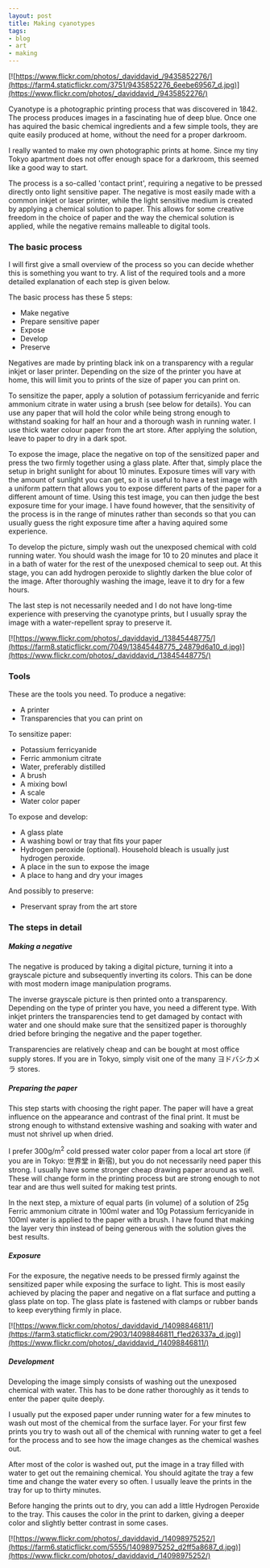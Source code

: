 ```yaml
---
layout: post
title: Making cyanotypes
tags:
- blog
- art
- making
---
```


[![https://www.flickr.com/photos/_daviddavid_/9435852276/](https://farm4.staticflickr.com/3751/9435852276_6eebe69567_d.jpg)](https://www.flickr.com/photos/_daviddavid_/9435852276/)

Cyanotype is a photographic printing process that was discovered in 1842.
The process produces images in a fascinating hue of deep blue. Once one has
aquired the basic chemical ingredients and a few simple tools, they are quite
easily produced at home, without the need for a proper darkroom.

I really wanted to make my own photographic prints at home. Since my tiny
Tokyo apartment does not offer enough space for a darkroom, this seemed like a good way
to start.

The process is a so-called 'contact print', requiring a negative to be pressed directly
onto light sensitive paper. The negative is most easily made with a
common inkjet or laser printer, while the light sensitive medium is created by applying
a chemical solution to paper. This allows for some creative freedom in the choice of paper
and the way the chemical solution is applied, while the negative remains malleable to
digital tools.

### The basic process

I will first give a small overview of the process so you can decide whether this is something you
want to try. A list of the required tools and a more detailed explanation of each step is given below.

The basic process has these 5 steps:

* Make negative
* Prepare sensitive paper
* Expose
* Develop
* Preserve

Negatives are made by printing black ink on a transparency with a regular inkjet or
laser printer. Depending on the size of the printer you have at home, this will limit you
to prints of the size of paper you can print on.

To sensitize the paper, apply a solution of potassium ferricyanide and ferric ammonium citrate in water using a brush (see below for details). You can
use any paper that will hold the color while being strong enough to withstand soaking for half an hour and
a thorough wash in running water. I use thick water colour paper from the art store. After applying the solution,
leave to paper to dry in a dark spot.

To expose the image, place the negative on top of the sensitized paper and press the two
firmly together using a glass plate. After that, simply place the setup in bright sunlight
for about 10 minutes. Exposure times will vary with the amount of sunlight you can get, so it
is useful to have a test image with a uniform pattern that allows you to expose different parts of the paper
for a different amount of time. Using this test image, you can then judge the best exposure time for your
image. I have found however, that the sensitivity of the process is in the range of minutes rather
than seconds so that you can usually guess the right exposure time after a having
aquired some experience.

To develop the picture, simply wash out the unexposed chemical with cold running water. You should
wash the image for 10 to 20 minutes and place it in a bath of water for the rest of the
unexposed chemical to seep out. At this stage, you can add hydrogen peroxide to slightly darken the blue
color of the image. After thoroughly washing the image, leave it to dry for a few
hours.

The last step is not necessarily needed and I do not have long-time experience with preserving the
cyanotype prints, but I usually spray the image with a water-repellent spray to preserve it.

[![https://www.flickr.com/photos/_daviddavid_/13845448775/](https://farm8.staticflickr.com/7049/13845448775_24879d6a10_d.jpg)](https://www.flickr.com/photos/_daviddavid_/13845448775/)

### Tools

These are the tools you need. To produce a negative:

* A printer
* Transparencies that you can print on                    

To sensitize paper:

* Potassium ferricyanide
* Ferric ammonium citrate
* Water, preferably distilled
* A brush
* A mixing bowl
* A scale
* Water color paper

To expose and develop:

* A glass plate
* A washing bowl or tray that fits your paper
* Hydrogen peroxide (optional). Household bleach is usually just hydrogen peroxide.
* A place in the sun to expose the image
* A place to hang and dry your images

And possibly to preserve:

* Preservant spray from the art store

### The steps in detail

##### Making a negative

The negative is produced by taking a digital picture, turning it into
a grayscale picture and subsequently inverting its colors. This can be done with
most modern image manipulation programs.

The inverse grayscale picture is then printed onto a transparency. Depending on the type of
printer you have, you need a different type. With inkjet printers the transparencies tend to get
damaged by contact with water and one should make sure that the sensitized paper is thoroughly dried
before bringing the negative and the paper together.

Transparencies are relatively cheap and can be bought at most office supply stores. If you are in
Tokyo, simply visit one of the many ヨドバシカメラ stores.

##### Preparing the paper

This step starts with choosing the right paper. The paper will have a great influence
on the appearance and contrast of the final print. It must be strong enough to
withstand extensive washing and soaking with water and must not shrivel up when dried.

I prefer 300g/m<sup>2</sup> cold pressed water color paper from a local art store (if you are in Tokyo: 世界堂 in 新宿), but you do not necessarily need paper this strong.
I usually have some stronger cheap drawing paper around as well. These will change form in the printing process
but are strong enough to not tear and are thus well suited for making test prints.

In the next step, a mixture of equal parts (in volume) of a solution of 25g Ferric ammonium citrate in 100ml water and 10g Potassium ferricyanide in 100ml water is applied to the paper with a brush.
I have found that making the layer very thin instead of being generous with the solution gives the best results.

##### Exposure

For the exposure, the negative needs to be pressed firmly against the sensitized paper
while exposing the surface to light. This is most easily achieved by placing the paper and negative on a flat
surface and putting a glass plate on top. The glass plate is fastened with clamps or rubber bands to keep
everything firmly in place.

[![https://www.flickr.com/photos/_daviddavid_/14098846811/](https://farm3.staticflickr.com/2903/14098846811_f1ed26337a_d.jpg)](https://www.flickr.com/photos/_daviddavid_/14098846811/)

##### Development

Developing the image simply consists of washing out the unexposed chemical with water.
This has to be done rather thoroughly as it tends to enter the paper quite deeply.

I usually put the exposed paper under running water for a few minutes to wash out most
of the chemical from the surface layer. For your first few prints you try to wash out all of the
chemical with running water to get a feel for the process and to see how the image changes
as the chemical washes out.

After most of the color is washed out, put the image in a tray filled with water to get out
the remaining chemical. You should agitate the tray a few time and change the water every so often.
I usually leave the prints in the tray for up to thirty minutes.

Before hanging the prints out to dry, you can add a little Hydrogen Peroxide to the tray.
This causes the color in the print to darken, giving a deeper color and slightly better contrast
in some cases.

[![https://www.flickr.com/photos/_daviddavid_/14098975252/](https://farm6.staticflickr.com/5555/14098975252_d2ff5a8687_d.jpg)](https://www.flickr.com/photos/_daviddavid_/14098975252/)
